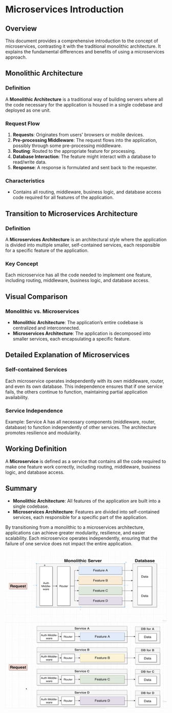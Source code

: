 # Microservices Introduction

## Overview

This document provides a comprehensive introduction to the concept of microservices, contrasting it with the traditional monolithic architecture. It explains the fundamental differences and benefits of using a microservices approach.

## Monolithic Architecture

### Definition

A **Monolithic Architecture** is a traditional way of building servers where all the code necessary for the application is housed in a single codebase and deployed as one unit.

### Request Flow

1. **Requests**: Originates from users' browsers or mobile devices.
2. **Pre-processing Middleware**: The request flows into the application, possibly through some pre-processing middleware.
3. **Routing**: Routed to the appropriate feature for processing.
4. **Database Interaction**: The feature might interact with a database to read/write data.
5. **Response**: A response is formulated and sent back to the requester.

### Characteristics

- Contains all routing, middleware, business logic, and database access code required for all features of the application.

## Transition to Microservices Architecture

### Definition

A **Microservices Architecture** is an architectural style where the application is divided into multiple smaller, self-contained services, each responsible for a specific feature of the application.

### Key Concept

Each microservice has all the code needed to implement one feature, including routing, middleware, business logic, and database access.

## Visual Comparison

### Monolithic vs. Microservices

- **Monolithic Architecture**: The application’s entire codebase is centralized and interconnected.
- **Microservices Architecture**: The application is decomposed into smaller services, each encapsulating a specific feature.

## Detailed Explanation of Microservices

### Self-contained Services

Each microservice operates independently with its own middleware, router, and even its own database. This independence ensures that if one service fails, the others continue to function, maintaining partial application availability.

### Service Independence

Example: Service A has all necessary components (middleware, router, database) to function independently of other services. The architecture promotes resilience and modularity.

## Working Definition

A **Microservice** is defined as a service that contains all the code required to make one feature work correctly, including routing, middleware, business logic, and database access.

## Summary

- **Monolithic Architecture**: All features of the application are built into a single codebase.
- **Microservices Architecture**: Features are divided into self-contained services, each responsible for a specific part of the application.

By transitioning from a monolithic to a microservices architecture, applications can achieve greater modularity, resilience, and easier scalability. Each microservice operates independently, ensuring that the failure of one service does not impact the entire application.

![alt text](image-1.png)
![alt text](image-2.png)
